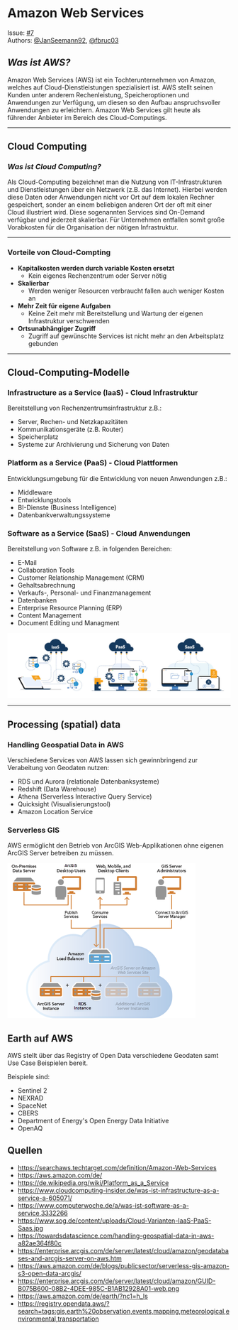 # **Amazon Web Services**

Issue: [#7](<https://github.com/Geosoft2/geosoft2-2021/issues/7>)  
Authors: [@JanSeemann92](https://github.com/JanSeemann92), [@fbruc03](https://github.com/fbruc03)

## _**Was ist AWS?**_

Amazon Web Services (AWS) ist ein Tochterunternehmen von Amazon, welches auf Cloud-Dienstleistungen spezialisiert ist. AWS stellt seinen Kunden unter anderem Rechenleistung, Speicheroptionen und Anwendungen zur Verfügung, um diesen so den Aufbau anspruchsvoller Anwendungen zu erleichtern.
Amazon Web Services gilt heute als führender Anbieter im Bereich des Cloud-Computings.

---

## **Cloud Computing**

### _**Was ist Cloud Computing?**_

Als Cloud-Computing bezeichnet man die Nutzung von IT-Infrastrukturen und Dienstleistungen über ein Netzwerk (z.B. das Internet). Hierbei werden diese Daten oder Anwendungen nicht vor Ort auf dem lokalen Rechner gespeichert, sonder an einem beliebigen anderen Ort der oft mit einer Cloud illustriert wird.
Diese sogenannten Services sind On-Demand verfügbar und jederzeit skalierbar. Für Unternehmen entfallen somit große Vorabkosten für die Organisation der nötigen Infrastruktur.

---

### **Vorteile von Cloud-Compting**

- **Kapitalkosten werden durch variable Kosten ersetzt**
  - Kein eigenes Rechenzentrum oder Server nötig
- **Skalierbar**
  - Werden weniger Resourcen verbraucht fallen auch weniger Kosten an
- **Mehr Zeit für eigene Aufgaben**
  - Keine Zeit mehr mit Bereitstellung und Wartung der eigenen Infrastruktur verschwenden
- **Ortsunabhängiger Zugriff**
  - Zugriff auf gewünschte Services ist nicht mehr an den Arbeitsplatz gebunden

---

## **Cloud-Computing-Modelle**

### Infrastructure as a Service (IaaS) - Cloud Infrastruktur

Bereitstellung von Rechenzentrumsinfrastruktur z.B.:

- Server, Rechen- und Netzkapazitäten
- Kommunikationsgeräte (z.B. Router)
- Speicherplatz
- Systeme zur Archivierung und Sicherung von Daten

### Platform as a Service (PaaS) - Cloud Plattformen

Entwicklungsumgebung für die Entwicklung von neuen Anwendungen z.B.:

- Middleware
- Entwicklungstools
- BI-Dienste (Business Intelligence)
- Datenbankverwaltungssysteme

### Software as a Service (SaaS) - Cloud Anwendungen

Bereitstellung von Software z.B. in folgenden Bereichen:

- E-Mail
- Collaboration Tools
- Customer Relationship Management (CRM)
- Gehaltsabrechnung
- Verkaufs-, Personal- und Finanzmanagement
- Datenbanken
- Enterprise Resource Planning (ERP)
- Content Management
- Document Editing und Managment

![Cloud Services](Cloud-Computing-Services.jpg)

---

## Processing (spatial) data

### Handling Geospatial Data in AWS

Verschiedene Services von AWS lassen sich gewinnbringend zur Verabeitung von Geodaten nutzen:

- RDS und Aurora (relationale Datenbanksysteme)
- Redshift (Data Warehouse)
- Athena (Serverless Interactive Query Service)
- Quicksight (Visualisierungstool)
- Amazon Location Service

### Serverless GIS

AWS ermöglicht den Betrieb von ArcGIS Web-Applikationen ohne eigenen ArcGIS Server betreiben zu müssen.

![Serverless GIS](serverlessGIS.png)

## Earth auf AWS

AWS stellt über das Registry of Open Data verschiedene Geodaten samt Use Case Beispielen bereit.

Beispiele sind:

- Sentinel 2
- NEXRAD
- SpaceNet
- CBERS
- Department of Energy's Open Energy Data Initiative
- OpenAQ


## Quellen

- <https://searchaws.techtarget.com/definition/Amazon-Web-Services>
- <https://aws.amazon.com/de/>
- <https://de.wikipedia.org/wiki/Platform_as_a_Service>
- <https://www.cloudcomputing-insider.de/was-ist-infrastructure-as-a-service-a-605071/>
- <https://www.computerwoche.de/a/was-ist-software-as-a-service,3332266>
- <https://www.sog.de/content/uploads/Cloud-Varianten-IaaS-PaaS-Saas.jpg>
- <https://towardsdatascience.com/handling-geospatial-data-in-aws-a82ae364f80c>
- <https://enterprise.arcgis.com/de/server/latest/cloud/amazon/geodatabases-and-arcgis-server-on-aws.htm>
- <https://aws.amazon.com/de/blogs/publicsector/serverless-gis-amazon-s3-open-data-arcgis/>
- <https://enterprise.arcgis.com/de/server/latest/cloud/amazon/GUID-B075B600-08B2-4DEE-985C-B1AB12928A01-web.png>
- <https://aws.amazon.com/de/earth/?nc1=h_ls>
- <https://registry.opendata.aws/?search=tags:gis,earth%20observation,events,mapping,meteorological,environmental,transportation>
